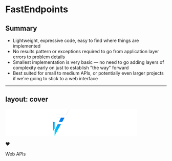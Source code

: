<h1>FastEndpoints</h1>
<h2>Summary</h2>

<ul class="content">
  <li>Lightweight, expressive code, easy to find where things are implemented</li>
  <v-clicks>
    <li>No results pattern or exceptions required to go from application layer errors to problem details</li>
    <li>Smallest implementation is very basic &mdash; no need to go adding layers of complexity early on just to establish "the way" forward</li>
    <li>Best suited for small to medium APIs, or potentially even larger projects if we're going to stick to a web interface</li>
  </v-clicks>
</ul>

<!--
So, personally I've found FastEndpoints to really streamline building API endpoints.

Even coming back to some older code, it's very easy to navigate and understand an API's structure.

It does away with the layers of indirection and abstractions that just make us think harder than we need to.

[click] It also cuts down on the areas of code that we might disagree on.

Considerations around whether we should be returning anything from commands, or how we're communicating failure states back to the API, all become moot.

[click] It's also easy for us to get started with a _very_ basic implementation.

Often I've seen the scaffolding of a backend include an endpoint to prove functionality, and we've already got queries and handlers flying around just to establish a pattern.

That same endpoint in FastEndpoints can be a single file with very little code.

We don't need to go adding commands and handlers, mapping, or exception handling middleware just to get started.

Our codebase grows organically, with any complexity being added as we need it &mdash; not just "in case".

[click] Now, not to be all sunshine and rainbows, FastEndpoints really is best suited to building explicitly web APIs.

If we need to invoke business logic from different interfaces &mdash; Function Apps, background jobs, etc., then we might be better off looking to decouple the application layer.

This can in turn make the endpoint-per-class approach feel a bit cumbersome, with lots of files that mostly just end up having a single method call each.
-->

---
layout: cover
---

<div class="grid grid-cols-[1fr_auto_1fr] items-center w-[55%] space-x-6 mx-auto">
<img src="../images/FE-logo.svg" class="view-transition-fe-logo">
<p class="text-3xl">❤️</p>
<p class="text-2xl font-serif">Web&nbsp;APIs</p>
</div>

<!--
So, there definitely is a clear application for FastEndpoints, and when it's the right fit it can feel _very_ right.

It's very easy to get started and throw together a few endpoints, so there's certainly no harm in spinning up a project and giving it a play!
-->